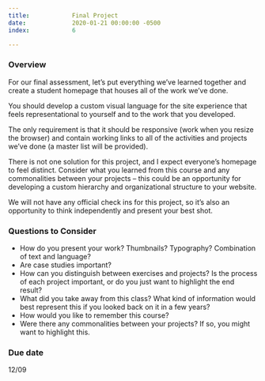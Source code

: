 ```yaml
---
title:            Final Project
date:             2020-01-21 00:00:00 -0500
index:            6

---
```


### Overview
For our final assessment, let&rsquo;s put everything we&rsquo;ve learned together and create a student homepage that houses all of the work we&rsquo;ve done.

You should develop a custom visual language for the site experience that feels representational to yourself and to the work that you developed.

The only requirement is that it should be responsive (work when you resize the browser) and contain working links to all of the activities and projects we&rsquo;ve done (a master list will be provided).

There is not one solution for this project, and I expect everyone&rsquo;s homepage to feel distinct. Consider what you learned from this course and any commonalities between your projects – this could be an opportunity for developing a custom hierarchy and organizational structure to your website.

We will not have any official check ins for this project, so it&rsquo;s also an opportunity to think independently and present your best shot.  

### Questions to Consider
- How do you present your work? Thumbnails? Typography? Combination of text and language? 
- Are case studies important?
- How can you distinguish between exercises and projects? Is the process of each project important, or do you just want to highlight the end result?
- What did you take away from this class? What kind of information would best represent this if you looked back on it in a few years?
- How would you like to remember this course?
- Were there any commonalities between your projects? If so, you might want to highlight this.


### Due date
12/09
